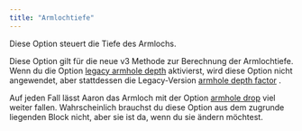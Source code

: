 ```yaml
---
title: "Armlochtiefe"
---
```


Diese Option steuert die Tiefe des Armlochs.

Diese Option gilt für die neue v3 Methode zur Berechnung der Armlochtiefe. Wenn du die Option [legacy armhole depth](/docs/designs/brian/options/legacyarmholedepth) aktivierst, wird diese Option nicht angewendet, aber stattdessen die Legacy-Version [armhole depth factor](/docs/designs/brian/options/armholedepthfactor) .

Auf jeden Fall lässt Aaron das Armloch mit der Option [armhole drop](/docs/designs/aaron/options/armholedrop) viel weiter fallen. Wahrscheinlich brauchst du diese Option aus dem zugrunde liegenden Block nicht, aber sie ist da, wenn du sie ändern möchtest.
